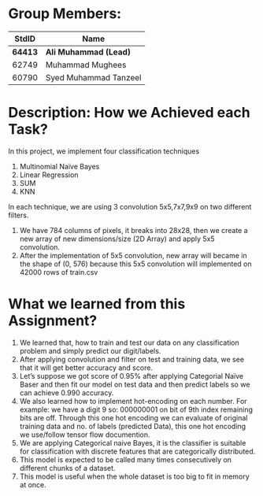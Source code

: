 # Group Members:

StdID | Name
------------ | -------------
**64413** | **Ali Muhammad (Lead)** 
62749 | Muhammad Mughees
60790 | Syed Muhammad Tanzeel


# Description: How we Achieved each Task?

In this project, we implement four classification techniques

 1.  Multinomial Naïve Bayes
 2.  Linear Regression 
 3.  SUM 
 4.  KNN 

In each technique, we are using 3 convolution 5x5,7x7,9x9 on two different filters.
   1. We have 784 columns of pixels, it breaks into 28x28, then we create a new array of new dimensions/size (2D Array) and apply 5x5 convolution.
   2. After the implementation of 5x5 convolution, new array will became in the shape of (0, 576) because this 5x5 convolution will implemented on 42000                 rows of train.csv




# What we learned from this Assignment?

1. We learned that, how to train and test our data on any classification problem and simply predict our digit/labels. 
2. After applying convolution and filter on test and training data, we see that it will get better accuracy and score.
3. Let’s suppose we got score of 0.95% after applying Categorial Naïve Baser and then fit our model on test data and then predict labels so we can achieve 0.990 accuracy.
4. We also learned how to implement hot-encoding on each number. For example: we have a digit 9 so:
                                    000000001
   on bit of 9th index remaining bits are off.  Through this one hot encoding we can evaluate of original training data and no. of labels (predicted Data), this one hot encoding we use/follow tensor flow documention.
5. We are applying Categorical naive Bayes, it is the classifier is suitable for classification with discrete features that are categorically distributed.
6. This model is expected to be called many times consecutively on different chunks of a dataset.
7. This model is useful when the whole dataset is too big to fit in memory at once.

